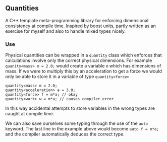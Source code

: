 ## Quantities

A C++ template meta-programming library for enforcing dimensional consistency at compile time. Inspired by boost units, partly written as an exercise for myself and also to handle mixed types nicely.

### Use

Physical quantities can be wrapped in a `quantity` class which enforces that calculations involve only the correct physical dimensions. For example `quanity<mass> m = 2.0;` would create a variable `m` which has dimensions of mass. If we were to multiply this by an acceleration to get a force we would only be able to store it in a variable of type `quantity<force>`

    quantity<mass> m = 2.0;
    quantity<acceleration> a = 3.0;
    quantity<force> f = m*a; // okay
    quantity<work> w = m*a; // causes compiler error

In this way accidental attempts to store variables in the wrong types are caught at compile time.

We can also save ourselves some typing through the use of the `auto` keyword. The last line in the example above would become `auto f = m*a;` and the compiler automatically deduces the correct type.
